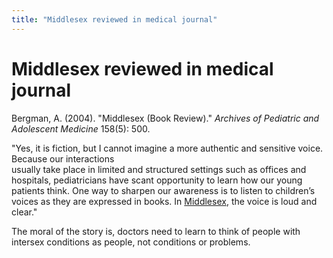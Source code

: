 ```yaml
---
title: "Middlesex reviewed in medical journal"
---
```


# Middlesex reviewed in medical journal

Bergman, A. (2004). "Middlesex (Book Review)." _Archives of Pediatric and Adolescent Medicine_ 158(5): 500.  
  
"Yes, it is fiction, but I cannot imagine a more authentic and sensitive voice. Because our interactions  
usually take place in limited and structured settings such as offices and hospitals, pediatricians have scant opportunity to learn how our young patients think. One way to sharpen our awareness is to listen to children’s voices as they are expressed in books. In [Middlesex][1], the voice is loud and clear."  
  
The moral of the story is, doctors need to learn to think of people with intersex conditions as people, not conditions or problems.

 [1]: http://www.amazon.com/exec/obidos/ASIN/0312422156/intersexsocietyo?dev-t=mason-wrapper%26camp=2025%26link_code=xm2